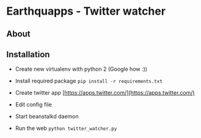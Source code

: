 # Earthquapps - Twitter watcher

## About

## Installation

* Create new virtualenv with python 2 (Google how :))

* Install required package `pip install -r requirements.txt`

* Create twitter app [https://apps.twitter.com/](https://apps.twitter.com/)

* Edit config file

* Start beanstalkd daemon

* Run the web `python twitter_watcher.py`